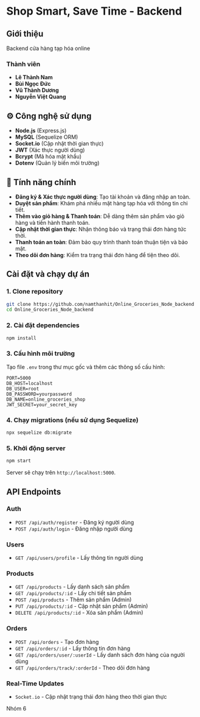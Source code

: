 # Shop Smart, Save Time - Backend

## Giới thiệu
Backend cửa hàng tạp hóa online
### Thành viên
- **Lê Thành Nam**
- **Bùi Ngọc Đức**
- **Vũ Thành Dương**
- **Nguyễn Việt Quang**

## ⚙️ Công nghệ sử dụng
- **Node.js** (Express.js)
- **MySQL** (Sequelize ORM)
- **Socket.io** (Cập nhật thời gian thực)
- **JWT** (Xác thực người dùng)
- **Bcrypt** (Mã hóa mật khẩu)
- **Dotenv** (Quản lý biến môi trường)

## 🚀 Tính năng chính
- **Đăng ký & Xác thực người dùng**: Tạo tài khoản và đăng nhập an toàn.
- **Duyệt sản phẩm**: Khám phá nhiều mặt hàng tạp hóa với thông tin chi tiết.
- **Thêm vào giỏ hàng & Thanh toán**: Dễ dàng thêm sản phẩm vào giỏ hàng và tiến hành thanh toán.
- **Cập nhật thời gian thực**: Nhận thông báo và trạng thái đơn hàng tức thời.
- **Thanh toán an toàn**: Đảm bảo quy trình thanh toán thuận tiện và bảo mật.
- **Theo dõi đơn hàng**: Kiểm tra trạng thái đơn hàng để tiện theo dõi.

## Cài đặt và chạy dự án

### 1. Clone repository
```bash
git clone https://github.com/namthanhit/Online_Groceries_Node_backend
cd Online_Groceries_Node_backend
```

### 2. Cài đặt dependencies
```bash
npm install
```

### 3. Cấu hình môi trường
Tạo file `.env` trong thư mục gốc và thêm các thông số cấu hình:
```env
PORT=5000
DB_HOST=localhost
DB_USER=root
DB_PASSWORD=yourpassword
DB_NAME=online_groceries_shop
JWT_SECRET=your_secret_key
```

### 4. Chạy migrations (nếu sử dụng Sequelize)
```bash
npx sequelize db:migrate
```

### 5. Khởi động server
```bash
npm start
```

Server sẽ chạy trên `http://localhost:5000`.

## API Endpoints

### Auth
- `POST /api/auth/register` - Đăng ký người dùng
- `POST /api/auth/login` - Đăng nhập người dùng

### Users
- `GET /api/users/profile` - Lấy thông tin người dùng

### Products
- `GET /api/products` - Lấy danh sách sản phẩm
- `GET /api/products/:id` - Lấy chi tiết sản phẩm
- `POST /api/products` - Thêm sản phẩm (Admin)
- `PUT /api/products/:id` - Cập nhật sản phẩm (Admin)
- `DELETE /api/products/:id` - Xóa sản phẩm (Admin)

### Orders
- `POST /api/orders` - Tạo đơn hàng
- `GET /api/orders/:id` - Lấy thông tin đơn hàng
- `GET /api/orders/user/:userId` - Lấy danh sách đơn hàng của người dùng
- `GET /api/orders/track/:orderId` - Theo dõi đơn hàng

### Real-Time Updates
- `Socket.io` - Cập nhật trạng thái đơn hàng theo thời gian thực

Nhóm 6

